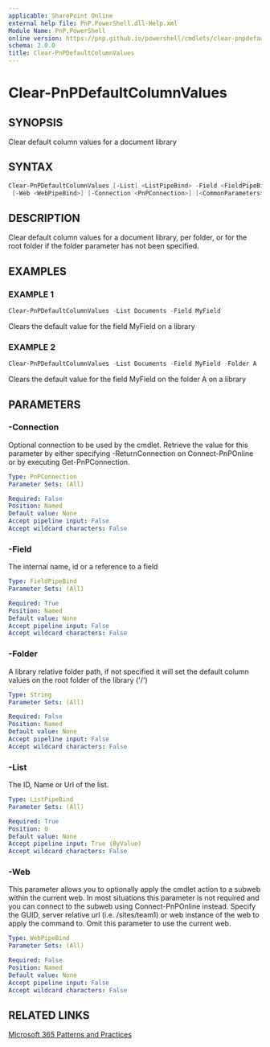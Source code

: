 ```yaml
---
applicable: SharePoint Online
external help file: PnP.PowerShell.dll-Help.xml
Module Name: PnP.PowerShell
online version: https://pnp.github.io/powershell/cmdlets/clear-pnpdefaultcolumnvalues
schema: 2.0.0
title: Clear-PnPDefaultColumnValues
---
```


# Clear-PnPDefaultColumnValues

## SYNOPSIS
Clear default column values for a document library

## SYNTAX

```powershell
Clear-PnPDefaultColumnValues [-List] <ListPipeBind> -Field <FieldPipeBind> [-Folder <String>]
 [-Web <WebPipeBind>] [-Connection <PnPConnection>] [<CommonParameters>]
```

## DESCRIPTION
Clear default column values for a document library, per folder, or for the root folder if the folder parameter has not been specified.

## EXAMPLES

### EXAMPLE 1
```powershell
Clear-PnPDefaultColumnValues -List Documents -Field MyField
```

Clears the default value for the field MyField on a library

### EXAMPLE 2
```powershell
Clear-PnPDefaultColumnValues -List Documents -Field MyField -Folder A
```

Clears the default value for the field MyField on the folder A on a library

## PARAMETERS

### -Connection
Optional connection to be used by the cmdlet. Retrieve the value for this parameter by either specifying -ReturnConnection on Connect-PnPOnline or by executing Get-PnPConnection.

```yaml
Type: PnPConnection
Parameter Sets: (All)

Required: False
Position: Named
Default value: None
Accept pipeline input: False
Accept wildcard characters: False
```

### -Field
The internal name, id or a reference to a field

```yaml
Type: FieldPipeBind
Parameter Sets: (All)

Required: True
Position: Named
Default value: None
Accept pipeline input: False
Accept wildcard characters: False
```

### -Folder
A library relative folder path, if not specified it will set the default column values on the root folder of the library ('/')

```yaml
Type: String
Parameter Sets: (All)

Required: False
Position: Named
Default value: None
Accept pipeline input: False
Accept wildcard characters: False
```

### -List
The ID, Name or Url of the list.

```yaml
Type: ListPipeBind
Parameter Sets: (All)

Required: True
Position: 0
Default value: None
Accept pipeline input: True (ByValue)
Accept wildcard characters: False
```

### -Web
This parameter allows you to optionally apply the cmdlet action to a subweb within the current web. In most situations this parameter is not required and you can connect to the subweb using Connect-PnPOnline instead. Specify the GUID, server relative url (i.e. /sites/team1) or web instance of the web to apply the command to. Omit this parameter to use the current web.

```yaml
Type: WebPipeBind
Parameter Sets: (All)

Required: False
Position: Named
Default value: None
Accept pipeline input: False
Accept wildcard characters: False
```

## RELATED LINKS

[Microsoft 365 Patterns and Practices](https://aka.ms/m365pnp)